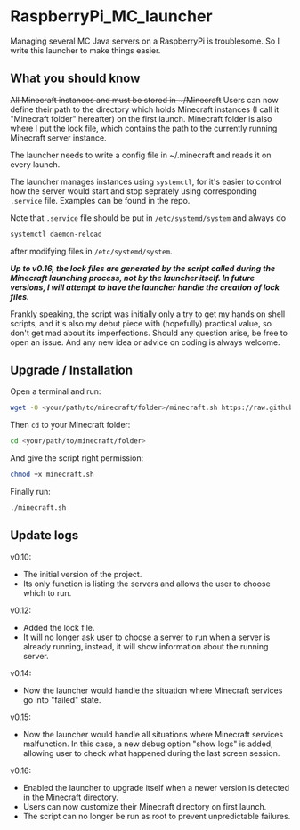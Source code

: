 # RaspberryPi_MC_launcher
Managing several MC Java servers on a RaspberryPi is troublesome. So I write this launcher to make things easier.



## What you should know
~~All Minecraft instances and must be stored in \~/Minecraft~~ Users can now define their path to the directory which holds Minecraft instances (I call it "Minecraft folder" hereafter) on the first launch. Minecraft folder is also where I put the lock file, which contains the path to the currently running Minecraft server instance.

The launcher needs to write a config file in ~/.minecraft and reads it on every launch.

The launcher manages instances using `systemctl`, for it's easier to control how the server would start and stop seprately using corresponding `.service` file.
Examples can be found in the repo.

Note that `.service` file should be put in `/etc/systemd/system` and always do
```bash
systemctl daemon-reload
```
after modifying files in `/etc/systemd/system`.

***Up to v0.16, the lock files are generated by the script called during the Minecraft launching process, not by the launcher itself. In future versions,  I will attempt to have the launcher handle the creation of lock files.***

Frankly speaking, the script was initially only a try to get my hands on shell scripts, and it's also my debut piece with (hopefully) practical value, so don't get mad about its imperfections.
Should any question arise, be free to open an issue. And any new idea or advice on coding is always welcome.



## Upgrade / Installation
Open a terminal and run:
```bash
wget -O <your/path/to/minecraft/folder>/minecraft.sh https://raw.githubusercontent.com/Charles-IX/RaspberryPi_MC_launcher/main/minecraft.sh
```

Then `cd` to your Minecraft folder:
```bash
cd <your/path/to/minecraft/folder>
```

And give the script right permission:
```bash
chmod +x minecraft.sh
```

Finally run:
```bash
./minecraft.sh
```


## Update logs
v0.10: 
- The initial version of the project. 
- Its only function is listing the servers and allows the user to choose which to run.

v0.12: 
- Added the lock file. 
- It will no longer ask user to choose a server to run when a server is already running, instead, it will show information about the running server.

v0.14: 
- Now the launcher would handle the situation where Minecraft services go into "failed" state.

v0.15: 
- Now the launcher would handle all situations where Minecraft services malfunction. In this case, a new debug option "show logs" is added, allowing user to check what happened during the last screen session.

v0.16: 
- Enabled the launcher to upgrade itself when a newer version is detected in the Minecraft directory. 
- Users can now customize their Minecraft directory on first launch. 
- The script can no longer be run as root to prevent unpredictable failures.